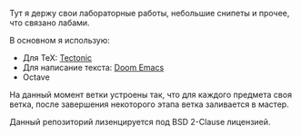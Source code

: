 Тут я держу свои лабораторные работы, небольшие снипеты и прочее, что связано лабами.

В основном я использую:
- Для TeX: [Tectonic](https://github.com/tectonic-typesetting/tectonic)
- Для написание текста: [Doom Emacs](https://github.com/hlissner/doom-emacs)
- Octave

На данный момент ветки устроены так, что для каждого предмета своя ветка, после завершения
некоторого этапа ветка заливается в мастер.

Данный репозиторий лизенцируется под BSD 2-Clause лицензией.
